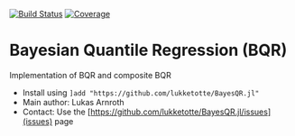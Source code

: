 [![Build Status](https://github.com/lukketotte/BayesQR.jl/actions/workflows/CI.yml/badge.svg?branch=main)](https://github.com/lukketotte/BayesQR.jl/actions/workflows/CI.yml?query=branch%3Amain)
[![Coverage](https://codecov.io/gh/lukketotte/BayesQR.jl/branch/main/graph/badge.svg)](https://codecov.io/gh/lukketotte/BayesQR.jl)

# Bayesian Quantile Regression (BQR)
Implementation of BQR and composite BQR

* Install using `]add "https://github.com/lukketotte/BayesQR.jl"`
* Main author: Lukas Arnroth
* Contact: Use the [https://github.com/lukketotte/BayesQR.jl/issues](issues) page
